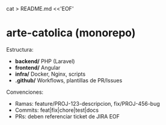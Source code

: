 cat > README.md <<'EOF'
# arte-catolica (monorepo)

Estructura:
- **backend/** PHP (Laravel)
- **frontend/** Angular
- **infra/** Docker, Nginx, scripts
- **.github/** Workflows, plantillas de PR/Issues

Convenciones:
- Ramas: feature/PROJ-123-descripcion, fix/PROJ-456-bug
- Commits: feat|fix|chore|test|docs
- PRs: deben referenciar ticket de JIRA
EOF
